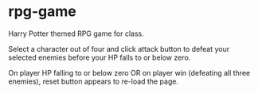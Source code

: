 # rpg-game

Harry Potter themed RPG game for class.

Select a character out of four and click attack button to defeat your selected enemies before your HP falls
to or below zero.

On player HP falling to or below zero OR on player win (defeating all three enemies),
  reset button appears to re-load the page.
